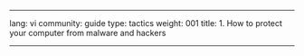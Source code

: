 

---

lang: vi
community: guide
type: tactics
weight: 001
title: 1. How to protect your computer from malware and hackers

---

<stub>

